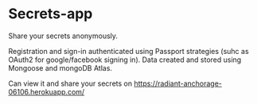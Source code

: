 # Secrets-app
Share your secrets anonymously.

Registration and sign-in authenticated using Passport strategies (suhc as OAuth2 for google/facebook signing in).
Data created and stored using Mongoose and mongoDB Atlas.

Can view it and share your secrets on https://radiant-anchorage-06106.herokuapp.com/
